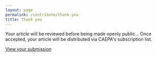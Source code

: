 ```yaml
---
layout: page
permalink: /contribute/thank-you
title: Thank you
---
```

Your article will be reviewed before being made openly public... Once accepted, your article will be distributed via CAEPA's subscription list.

[View your submission](https://github.com/caepa/news.caepa.org/pulls)
